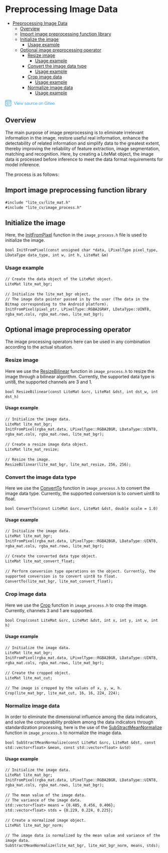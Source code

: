 # Preprocessing Image Data

<!-- TOC -->

- [Preprocessing Image Data](#preprocess-image-data)
    - [Overview](#Overview)
    - [Import image preprocessing function library](#import-image-preprocessing-function-library)
    - [Initialize the image](#initialize-the-image)
        - [Usage example](#usage-example)
    - [Optional image preprocessing operator](#optional-image-preprocessing-operator) 
        - [Resize image](#resize-image)
            - [Usage example](#usage-example-1) 
        - [Convert the image data type](#convert-the-image-data-type)
            - [Usage example](#usage-example-2) 
        - [Crop image data](#crop-image-data)
            - [Usage example](#usage-example-3) 
        - [Normalize image data](#normalize-image-data)
            - [Usage example](#usage-example-4)        

<!-- /TOC -->

<a href="https://gitee.com/mindspore/docs/blob/master/tutorials/lite/source_en/use/image_processing.md" target="_blank"><img src="../_static/logo_source.png"></a>

## Overview

The main purpose of image preprocessing is to eliminate irrelevant information in the image, restore useful real information, enhance the detectability of related information and simplify data to the greatest extent, thereby improving the reliability of feature extraction, image segmentation, matching and recognition. Here, by creating a LiteMat object, the image data is processed before inference to meet the data format requirements for model inference.

The process is as follows:

## Import image preprocessing function library

```
#include "lite_cv/lite_mat.h"
#include "lite_cv/image_process.h"
```

## Initialize the image

Here, the [InitFromPixel](https://www.mindspore.cn/doc/api_cpp/en/master/dataset.html#initfrompixel) function in the `image_process.h` file is used to initialize the image.

```
bool InitFromPixel(const unsigned char *data, LPixelType pixel_type, LDataType data_type, int w, int h, LiteMat &m)
```

### Usage example

```
// Create the data object of the LiteMat object.
LiteMat lite_mat_bgr;

// Initialize the lite_mat_bgr object.
// The image data pointer passed in by the user (The data in the Bitmap corresponding to the Android platform).
InitFromPixel(pixel_ptr, LPixelType::RGBA2GRAY, LDataType::UINT8, rgba_mat.cols, rgba_mat.rows, lite_mat_bgr);
```

## Optional image preprocessing operator

The image processing operators here can be used in any combination according to the actual situation.

### Resize image

Here we use the [ResizeBilinear](https://www.mindspore.cn/doc/api_cpp/en/master/dataset.html#resizebilinear) function in `image_process.h` to resize the image through a bilinear algorithm. Currently, the supported data type is unit8, the supported channels are 3 and 1.

```
bool ResizeBilinear(const LiteMat &src, LiteMat &dst, int dst_w, int dst_h)
```

#### Usage example

```
// Initialize the image data.
LiteMat lite_mat_bgr;
InitFromPixel(rgba_mat.data, LPixelType::RGBA2BGR, LDataType::UINT8, rgba_mat.cols, rgba_mat.rows, lite_mat_bgr);

// Create a resize image data object.
LiteMat lite_mat_resize;

// Resize the image.
ResizeBilinear(lite_mat_bgr, lite_mat_resize, 256, 256);
```

### Convert the image data type

Here we use the [ConvertTo](https://www.mindspore.cn/doc/api_cpp/en/master/dataset.html#convertto) function in `image_process.h` to convert the image data type. Currently, the supported conversion is to convert uint8 to float.

```
bool ConvertTo(const LiteMat &src, LiteMat &dst, double scale = 1.0)
```

#### Usage example

```
// Initialize the image data.
LiteMat lite_mat_bgr;
InitFromPixel(rgba_mat.data, LPixelType::RGBA2BGR, LDataType::UINT8, rgba_mat.cols, rgba_mat.rows, lite_mat_bgr);

// Create the converted data type object.
LiteMat lite_mat_convert_float;

// Perform conversion type operations on the object. Currently, the supported conversion is to convert uint8 to float.
ConvertTo(lite_mat_bgr, lite_mat_convert_float);
```

### Crop image data

Here we use the [Crop](https://www.mindspore.cn/doc/api_cpp/en/master/dataset.html#crop) function in `image_process.h` to crop the image. Currently, channels 3 and 1 are supported.

```
bool Crop(const LiteMat &src, LiteMat &dst, int x, int y, int w, int h)
```

#### Usage example

```
// Initialize the image data.
LiteMat lite_mat_bgr;
InitFromPixel(rgba_mat.data, LPixelType::RGBA2BGR, LDataType::UINT8, rgba_mat.cols, rgba_mat.rows, lite_mat_bgr);

// Create the cropped object.
LiteMat lite_mat_cut;

// The image is cropped by the values of x, y, w, h.
Crop(lite_mat_bgr, lite_mat_cut, 16, 16, 224, 224);
```

### Normalize image data

In order to eliminate the dimensional influence among the data indicators, and solve the comparability problem among the data indicators through standardization processing, here is the use of the [SubStractMeanNormalize](https://www.mindspore.cn/doc/api_cpp/en/master/dataset.html#substractmeannormalize) function in `image_process.h` to normalize the image data.

```
bool SubStractMeanNormalize(const LiteMat &src, LiteMat &dst, const std::vector<float> &mean, const std::vector<float> &std)
```

#### Usage example

```
// Initialize the image data.
LiteMat lite_mat_bgr;
InitFromPixel(rgba_mat.data, LPixelType::RGBA2BGR, LDataType::UINT8, rgba_mat.cols, rgba_mat.rows, lite_mat_bgr);

// The mean value of the image data.
// The variance of the image data.
std::vector<float> means = {0.485, 0.456, 0.406};
std::vector<float> stds = {0.229, 0.224, 0.225};

// Create a normalized image object.
LiteMat lite_mat_bgr_norm;

// The image data is normalized by the mean value and variance of the image data.
SubStractMeanNormalize(lite_mat_bgr, lite_mat_bgr_norm, means, stds);
```